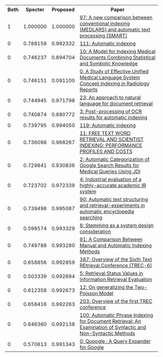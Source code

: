 <html><table><tr>
<th>Both</th>
<th>Specter</th>
<th>Proposed</th>
<th>Paper</th>
</tr>
<tr>
<td>1</td>
<td>1.000000</td>
<td>1.000000</td>
<td><a href="https://www.semanticscholar.org/paper/8973172d1f99b5d6003333936f1b91c761bf343f">97: A new comparison between conventional indexing (MEDLARS) and automatic text processing (SMART)</a></td>
</tr>
<tr>
<td>0</td>
<td>0.788158</td>
<td>0.992332</td>
<td><a href="https://www.semanticscholar.org/paper/5063b757b4a620761018d63fd3e1988edc383406">111: Automatic indexing</a></td>
</tr>
<tr>
<td>0</td>
<td>0.746237</td>
<td>0.894704</td>
<td><a href="https://www.semanticscholar.org/paper/e6735c2a54beae45442bc31e14ba036ba5777ce0">10: A Model for Indexing Medical Documents Combining Statistical and Symbolic Knowledge</a></td>
</tr>
<tr>
<td>0</td>
<td>0.746151</td>
<td>0.091100</td>
<td><a href="https://www.semanticscholar.org/paper/23408a3338f5e932e5826cc408e912637360dc94">0: A Study of Effective Unified Medical Language System Concept Indexing in Radiology Reports</a></td>
</tr>
<tr>
<td>0</td>
<td>0.744945</td>
<td>0.971798</td>
<td><a href="https://www.semanticscholar.org/paper/10bda963c698c949d66a787559f17a0ceeb6a5a2">23: An approach to natural language for document retrieval</a></td>
</tr>
<tr>
<td>0</td>
<td>0.740874</td>
<td>0.880772</td>
<td><a href="https://www.semanticscholar.org/paper/05307ce0f137bfb9f062216594b051d4692b4078">3: Post-processing of OCR results for automatic indexing</a></td>
</tr>
<tr>
<td>0</td>
<td>0.739795</td>
<td>0.994050</td>
<td><a href="https://www.semanticscholar.org/paper/29cbbe75c31b5a0a253791014ab1dcc6c4da5f1b">119: Automatic indexing</a></td>
</tr>
<tr>
<td>0</td>
<td>0.736098</td>
<td>0.968267</td>
<td><a href="https://www.semanticscholar.org/paper/69de01873afd1588031a1271bf8829dcaff6dafa">11: FREE TEXT WORD RETRIEVAL AND SCIENTIST INDEXING: PERFORMANCE PROFILES AND COSTS</a></td>
</tr>
<tr>
<td>0</td>
<td>0.729841</td>
<td>0.930836</td>
<td><a href="https://www.semanticscholar.org/paper/aa119e88b8654eef35dc78a6688294800d3023b8">2: Automatic Categorization of Google Search Results for Medical Queries Using JDI</a></td>
</tr>
<tr>
<td>0</td>
<td>0.723702</td>
<td>0.972339</td>
<td><a href="https://www.semanticscholar.org/paper/a58443a0a3a5a9b57c2a011f6a20f1da5cff611f">4: Industrial evaluation of a highly-accurate academic IR system</a></td>
</tr>
<tr>
<td>0</td>
<td>0.739498</td>
<td>0.995087</td>
<td><a href="https://www.semanticscholar.org/paper/ec0809d3976056316da9be8a767097279e57528d">90: Automatic text structuring and retrieval-experiments in automatic encyclopedia searching</a></td>
</tr>
<tr>
<td>0</td>
<td>0.598574</td>
<td>0.993329</td>
<td><a href="https://www.semanticscholar.org/paper/4a5cb27fe1a54b70fbc48117fbbb4303de0edb04">8: Stemming as a system design consideration</a></td>
</tr>
<tr>
<td>0</td>
<td>0.749788</td>
<td>0.993280</td>
<td><a href="https://www.semanticscholar.org/paper/b6d2b40a2487c886983d30f9131e3b77999be9f0">91: A Comparison Between Manual and Automatic Indexing Methods</a></td>
</tr>
<tr>
<td>0</td>
<td>0.658856</td>
<td>0.992859</td>
<td><a href="https://www.semanticscholar.org/paper/46bf2acd3cd09525ab79183039536ab3ee985365">387: Overview of the Sixth Text REtrieval Conference (TREC-6)</a></td>
</tr>
<tr>
<td>0</td>
<td>0.503339</td>
<td>0.992694</td>
<td><a href="https://www.semanticscholar.org/paper/350baa952ee4d3374532e108d29b6f2ce67ed04b">5: Retrieval Status Values in Information Retrieval Evaluation</a></td>
</tr>
<tr>
<td>0</td>
<td>0.612358</td>
<td>0.992673</td>
<td><a href="https://www.semanticscholar.org/paper/82ea45083eb7a2dccc25010107114b31513e73ed">12: On generalizing the Two-Poisson Model</a></td>
</tr>
<tr>
<td>0</td>
<td>0.658416</td>
<td>0.992263</td>
<td><a href="https://www.semanticscholar.org/paper/727c7527c3981db176d3357344bd00419309c633">203: Overview of the first TREC conference</a></td>
</tr>
<tr>
<td>0</td>
<td>0.646360</td>
<td>0.992138</td>
<td><a href="https://www.semanticscholar.org/paper/dd90df6350c6245434655636f6e809e7b7a721d2">100: Automatic Phrase Indexing for Document Retrieval: An Examination of Syntactic and Non-Syntactic Methods</a></td>
</tr>
<tr>
<td>0</td>
<td>0.570613</td>
<td>0.991343</td>
<td><a href="https://www.semanticscholar.org/paper/9d8b35641a0dd1b20247938ec7d14651f259cb3a">0: Quoogle : A Query Expander for Google</a></td>
</tr>
</table></html>

